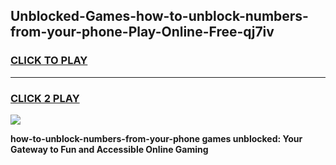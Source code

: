 
## Unblocked-Games-how-to-unblock-numbers-from-your-phone-Play-Online-Free-qj7iv
<h3>
<a href="https://premium76.site?title=how-to-unblock-numbers-from-your-phone&ref=26A">CLICK TO PLAY</a></h3>
<hr>

<h3>
<a href="https://premium76.site?title=how-to-unblock-numbers-from-your-phone&ref=26A">CLICK 2 PLAY</a>
  
</h3>

<a href="https://premium76.site?title=how-to-unblock-numbers-from-your-phone&ref=26A"><img src="https://clearcache.store/games.png"></a>


**how-to-unblock-numbers-from-your-phone games unblocked: Your Gateway to Fun and Accessible Online Gaming**
